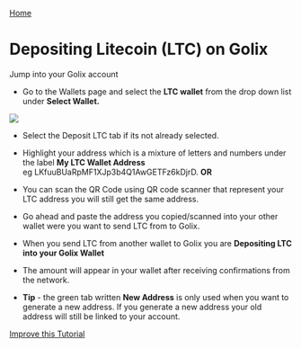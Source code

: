 
[Home](/)

# Depositing Litecoin (LTC) on Golix

Jump into your Golix  account
- Go to the Wallets page and select the **LTC wallet** from the drop down list under **Select Wallet.**

![
](https://lh3.googleusercontent.com/Jn7aC8qzNqyMg8dcFUeJGMBCRt7BrkvaiqP0LatscOtSmw3mvvNC6y8COSLzt91cJtP8jnzMHhZ7)


- Select the Deposit LTC tab if its not already  selected.
- Highlight your address which is a mixture of letters and numbers under the label **My LTC Wallet Address**  
 eg LKfuuBUaRpMF1XJp3b4Q1AwGETFz6kDjrD. **OR** 
- You can scan the QR  Code using  QR code scanner  that represent your LTC  address you will still get the same address.
-  Go ahead and paste the address you copied/scanned into your other wallet  were you want  to send LTC from to Golix.
- When you send LTC  from another wallet to Golix you are **Depositing LTC  into your Golix Wallet**
-  The amount will appear in your wallet after receiving  confirmations from the network.

- **Tip** - the green tab written  **New Address** is only used when you want to generate a new address. If you generate a new address your old address will still be linked to your account.

[Improve this Tutorial](https://github.com/golixdotcom/guides/edit/master/moving_funds/cryptocurrency/depositing_litecoin_ltc.md)
